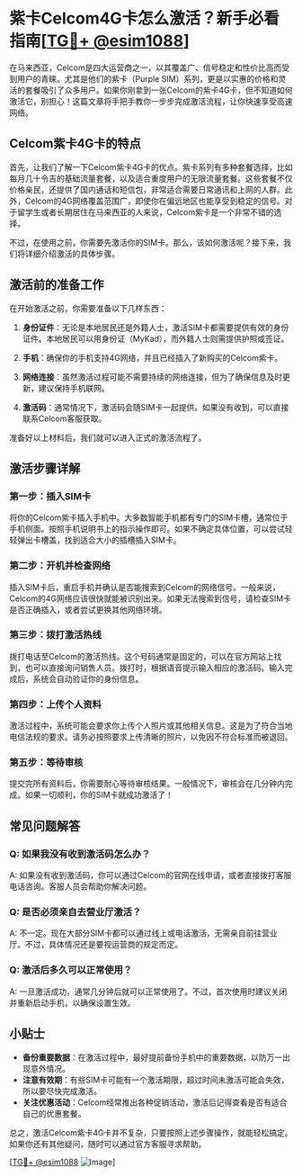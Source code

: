 # 紫卡Celcom4G卡怎么激活？新手必看指南[[TG💪+ @esim1088](https://t.me/s/esim1088)]

在马来西亚，Celcom是四大运营商之一，以其覆盖广、信号稳定和性价比高而受到用户的青睐。尤其是他们的紫卡（Purple SIM）系列，更是以实惠的价格和灵活的套餐吸引了众多用户。如果你刚拿到一张Celcom的紫卡4G卡，但不知道如何激活它，别担心！这篇文章将手把手教你一步步完成激活流程，让你快速享受高速网络。

## Celcom紫卡4G卡的特点

首先，让我们了解一下Celcom紫卡4G卡的优点。紫卡系列有多种套餐选择，比如每月几十令吉的基础流量套餐，以及适合重度用户的无限流量套餐。这些套餐不仅价格亲民，还提供了国内通话和短信包，非常适合需要日常通讯和上网的人群。此外，Celcom的4G网络覆盖范围广，即使你在偏远地区也能享受到稳定的信号。对于留学生或者长期居住在马来西亚的人来说，Celcom紫卡是一个非常不错的选择。

不过，在使用之前，你需要先激活你的SIM卡。那么，该如何激活呢？接下来，我们将详细介绍激活的具体步骤。

## 激活前的准备工作

在开始激活之前，你需要准备以下几样东西：

1. **身份证件**：无论是本地居民还是外籍人士，激活SIM卡都需要提供有效的身份证件。本地居民可以用身份证（MyKad），而外籍人士则需提供护照或签证。

2. **手机**：确保你的手机支持4G网络，并且已经插入了新购买的Celcom紫卡。

3. **网络连接**：虽然激活过程可能不需要持续的网络连接，但为了确保信息及时更新，建议保持手机联网。

4. **激活码**：通常情况下，激活码会随SIM卡一起提供。如果没有收到，可以直接联系Celcom客服获取。

准备好以上材料后，我们就可以进入正式的激活流程了。

## 激活步骤详解

### 第一步：插入SIM卡

将你的Celcom紫卡插入手机中。大多数智能手机都有专门的SIM卡槽，通常位于手机侧面。按照手机说明书上的指示操作即可。如果不确定具体位置，可以尝试轻轻弹出卡槽盖，找到适合大小的插槽插入SIM卡。

### 第二步：开机并检查网络

插入SIM卡后，重启手机并确认是否能搜索到Celcom的网络信号。一般来说，Celcom的4G网络应该很快就能被识别出来。如果无法搜索到信号，请检查SIM卡是否正确插入，或者尝试更换其他网络环境。

### 第三步：拨打激活热线

拨打电话至Celcom的激活热线。这个号码通常是固定的，可以在官方网站上找到，也可以直接询问销售人员。拨打时，根据语音提示输入相应的激活码。输入完成后，系统会自动验证你的身份信息。

### 第四步：上传个人资料

激活过程中，系统可能会要求你上传个人照片或其他相关信息。这是为了符合当地电信法规的要求。请务必按照要求上传清晰的照片，以免因不符合标准而被退回。

### 第五步：等待审核

提交完所有资料后，你需要耐心等待审核结果。一般情况下，审核会在几分钟内完成。如果一切顺利，你的SIM卡就成功激活了！

## 常见问题解答

### Q: 如果我没有收到激活码怎么办？

A: 如果没有收到激活码，你可以通过Celcom的官网在线申请，或者直接拨打客服电话咨询。客服人员会帮助你解决问题。

### Q: 是否必须亲自去营业厅激活？

A: 不一定。现在大部分SIM卡都可以通过线上或电话激活，无需亲自前往营业厅。不过，具体情况还是要视运营商的规定而定。

### Q: 激活后多久可以正常使用？

A: 一旦激活成功，通常几分钟后就可以正常使用了。不过，首次使用时建议关闭并重新启动手机，以确保设置生效。

## 小贴士

- **备份重要数据**：在激活过程中，最好提前备份手机中的重要数据，以防万一出现意外情况。
- **注意有效期**：有些SIM卡可能有一个激活期限，超过时间未激活可能会失效，所以要尽快完成激活。
- **关注优惠活动**：Celcom经常推出各种促销活动，激活后记得查看是否有适合自己的优惠套餐。

总之，激活Celcom紫卡4G卡并不复杂，只要按照上述步骤操作，就能轻松搞定。如果你还有其他疑问，随时可以通过官方客服寻求帮助。

[[TG💪+ @esim1088](https://t.me/s/esim1088) ![Image](https://i.postimg.cc/4NQfJmqS/Snipaste-2025-05-13-00-14-12.png)]